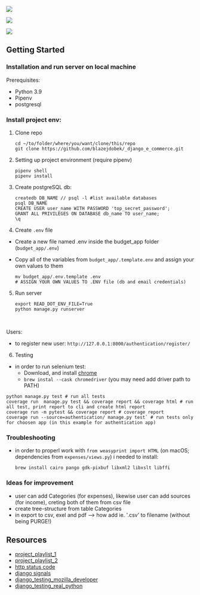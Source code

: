 
![](gifs/1.gif)

![](gifs/2.gif)

![](gifs/3.gif)

## Getting Started


### Installation and run server on local machine
Prerequisites:
 * Python 3.9
 * Pipenv
 * postgresql
 
### Install project env:
1. Clone repo 
   ```
   cd ~/to/folder/where/you/want/clone/this/repo
   git clone https://github.com/blazejdobek/_django_e_commerce.git
   ```
2. Setting up project environment (require pipenv)
   ```
   pipenv shell
   pipenv install
   ```
3. Create postgreSQL db:

    ```
    createdb DB_NAME // psql -l #list available databases
    psql DB_NAME
    CREATE USER user_name WITH PASSWORD 'top_secret_password';
    GRANT ALL PRIVILEGES ON DATABASE db_name TO user_name;
    \q
    ```
4. Create `.env` file
  * Create a new file named .env inside the budget_app folder (`budget_app/.env`)
  * Copy all of the variables from `budget_app/.template.env` and assign your own values to them

    ```
    mv budget_app/.env.template .env
    # ASSIGN YOUR OWN VALUES TO .ENV file (db and email credentials)
    ```
5. Run server 
    ```
    export READ_DOT_ENV_FILE=True
    python manage.py runserver
    ```
    </br>
Users:
* to register new user: `http://127.0.0.1:8000/authentication/register/`
   
6. Testing
  * in order to run selenium test:
      * Download, and install [chrome](https://www.google.com/chrome/)
      * `brew instal --cask chromedriver` (you may need add driver path to PATH)
    
  ```
  python manage.py test # run all tests
  coverage run  manage.py test && coverage report && coverage html # run all test, print report to cli and create html report 
  coverage run -m pytest && coverage report # coverage report
  coverage run --source=authentication/ manage.py test` # run tests only for choosen app (in this example for authentication app)
  ```
  
### Troubleshooting
* in order to properl work with `from weasyprint import HTML` (on macOS; dependencies from `expenses/views.py`) i needed to install: 

  ```brew install cairo pango gdk-pixbuf libxml2 libxslt libffi```
  
### Ideas for improvement
  * user can add Categories (for expenses), likewise user can add sources (for income), creting both of them from csv file
  * create tree-structure from table Categories
  * in export to csv, exel and pdf --> how add ie. '.csv' to filename (without being PURGE!)


## Resources
* [project_playlist_1](https://www.youtube.com/playlist?list=PLx-q4INfd95G-wrEjKDAcTB1K-8n1sIiz)
* [project_playlist_2](https://www.youtube.com/playlist?list=PLx-q4INfd95H5uJKX0edqpbFHVXGrB1Pc)
* [http status code](https://developer.mozilla.org/en-US/docs/Web/HTTP/Status)
* [django signals](https://www.youtube.com/watch?v=W8MLlwvSS-U)
* [django_testing_mozilla_developer](https://developer.mozilla.org/en-US/docs/Learn/Server-side/Django/Testing)
* [django_testing_real_python](https://realpython.com/testing-in-django-part-1-best-practices-and-examples/)
